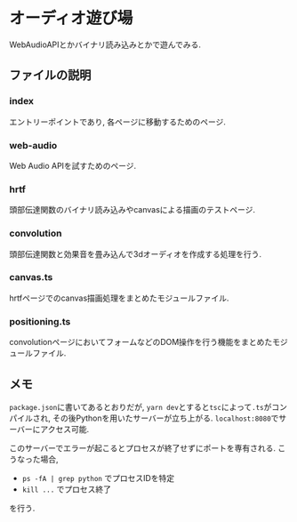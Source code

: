 # オーディオ遊び場

WebAudioAPIとかバイナリ読み込みとかで遊んでみる.

## ファイルの説明

### index

エントリーポイントであり, 各ページに移動するためのページ.

### web-audio

Web Audio APIを試すためのページ.

### hrtf

頭部伝達関数のバイナリ読み込みやcanvasによる描画のテストページ.

### convolution

頭部伝達関数と効果音を畳み込んで3dオーディオを作成する処理を行う.

### canvas.ts

hrtfページでのcanvas描画処理をまとめたモジュールファイル.

### positioning.ts

convolutionページにおいてフォームなどのDOM操作を行う機能をまとめたモジュールファイル.

## メモ

`package.json`に書いてあるとおりだが, `yarn dev`とすると`tsc`によって`.ts`がコンパイルされ, その後Pythonを用いたサーバーが立ち上がる.
`localhost:8080`でサーバーにアクセス可能.

このサーバーでエラーが起こるとプロセスが終了せずにポートを専有される.
こうなった場合,

- `ps -fA | grep python` でプロセスIDを特定
- `kill ...` でプロセス終了

を行う.
